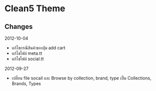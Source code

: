 Clean5 Theme
===========

Changes
-------------
2012-10-04
- แก้ไขกรณีสินค้าของปุ่ม add cart
- แก้ไขไฟล์ meta.tt
- แก้ไขไฟล์ social.tt

2012-09-27
- เปลี่ยน file socail และ  Browse by collection, brand, type เป็น Collections, Brands, Types

